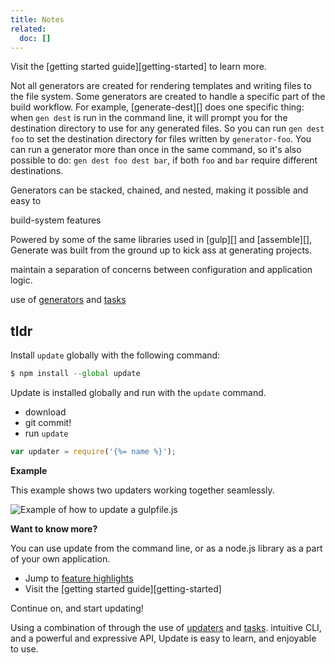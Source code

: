 ```yaml
---
title: Notes
related:
  doc: []
---
```


Visit the [getting started guide][getting-started] to learn more.

Not all generators are created for rendering templates and writing files to the file system. Some generators are created to handle a specific part of the build workflow. For example, [generate-dest][] does one specific thing: when `gen dest` is run in the command line, it will prompt you for the destination directory to use for any generated files. So you can run `gen dest foo` to set the destination directory for files written by `generator-foo`. You can run a generator more than once in the same command, so it's also possible to do: `gen dest foo dest bar`, if both `foo` and `bar` require different destinations.

Generators can be stacked, chained, and nested, making it possible and easy to

build-system features

Powered by some of the same libraries used in [gulp][] and [assemble][], Generate was built from the ground up to kick ass at generating projects.

maintain a separation of concerns between configuration and application logic.

use of [generators](#generators) and [tasks](#tasks)

## tldr

Install `update` globally with the following command:

```js
$ npm install --global update
```

Update is installed globally and run with the `update` command.

- download
- git commit!
- run `update`

```js
var updater = require('{%= name %}');
```

**Example**

This example shows two updaters working together seamlessly.

![Example of how to update a gulpfile.js](demo.gif)

**Want to know more?**

You can use update from the command line, or as a node.js library as a part of your own application.

- Jump to [feature highlights](#feature-highlights)
- Visit the [getting started guide][getting-started]

Continue on, and start updating!

Using a combination of through the use of [updaters]() and [tasks]().  intuitive CLI, and a powerful and expressive API, Update is easy to learn, and enjoyable to use.